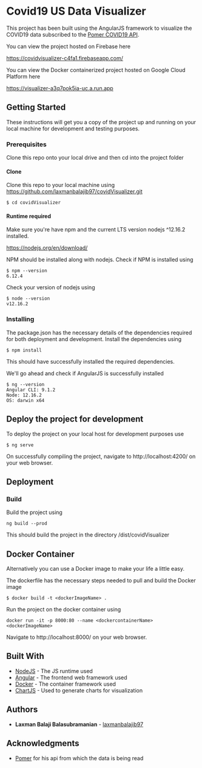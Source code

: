 # Covid19 US Data Visualizer

This project has been built using the AngularJS framework to visualize the COVID19 data subscribed to the [Pomer COVID19 API](https://github.com/pomber/covid19).

You can view the project hosted on Firebase here

https://covidvisualizer-c4fa1.firebaseapp.com/

You can view the Docker containerized project hosted on Google Cloud Platform here

https://visualizer-a3q7pok5ia-uc.a.run.app

## Getting Started

These instructions will get you a copy of the project up and running on your local machine for development and testing purposes.

### Prerequisites

Clone this repo onto your local drive and then cd into the project folder

#### Clone

Clone this repo to your local machine using https://github.com/laxmanbalajib97/covidVisualizer.git

```
$ cd covidVisualizer
```

#### Runtime required
Make sure you're have npm and the current LTS version nodejs ^12.16.2 installed.

https://nodejs.org/en/download/

NPM should be installed along with nodejs.
Check if NPM is installed using

```
$ npm --version
6.12.4
```
Check your version of nodejs using

```
$ node --version
v12.16.2
```

### Installing

The package.json has the necessary details of the dependencies required for both deployment and development.
Install the dependencies using

```
$ npm install
```

This should have successfully installed the required dependencies.

We'll go ahead and check if AngularJS is successfully installed

```
$ ng --version
Angular CLI: 9.1.2
Node: 12.16.2
OS: darwin x64
```

## Deploy the project for development

To deploy the project on your local host for development purposes use

```
$ ng serve
```

On successfully compiling the project, navigate to http://localhost:4200/ on your web browser.

## Deployment

### Build

Build the project using

```
ng build --prod
```

This should build the project in the directory /dist/covidVisualizer

## Docker Container

Alternatively you can use a Docker image to make your life a little easy.

The dockerfile has the necessary steps needed to pull and build the Docker image

```
$ docker build -t <dockerImageName> .
```

Run the project on the docker container using

```
docker run -it -p 8000:80 --name <dockercontainerName> <dockerImageName>
```
Navigate to http://localhost:8000/ on your web browser.

## Built With

* [NodeJS](https://nodejs.org/en/docs/) - The JS runtime used
* [Angular](https://angular.io/docs) - The frontend web framework used
* [Docker](https://docs.docker.com) - The container framework used
* [ChartJS](https://www.chartjs.org/docs/latest/) - Used to generate charts for visualization

## Authors

* **Laxman Balaji Balasubramanian** - [laxmanbalajib97](https://github.com/laxmanbalajib97)

## Acknowledgments

* [Pomer](https://github.com/pomber/covid19) for his api from which the data is being read
